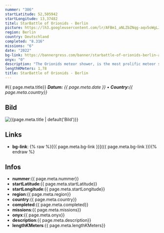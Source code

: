 ```yaml
---
nummer: "386"
startLatitude: 52,505942
startLongitude: 13,37482
titel: StarBattle of Orionids - Berlin
picture: https://lh3.googleusercontent.com/lr/AFBm1_aNLZbZNqg-aqv5oWgLJ6m_YD5bIVwGNkZoFo_f4n6HOCvpWu5sDA1YUy3aW48OP0YO-FycdESBxFSYDDJZgZ9k90PBoEVdS5A1_rpEJTraCPd2LltgTCiLK-gqfQzuRDYksbhwHf4RiWCxcTgXRwUIFi9By2DNmCXzOtbqMdRFC6ct7_3JaGF_kbG1nP3YgAAODIsUJepEOi69-uByB4dZVYM4V4aTD8BdS248HohML0dSqEkujJfsNbUZV0jCYVVFTbGoVUh_QQfYqzN_cuPyA6xKgVbYGTtlQdzeuiAlGfXKKNsOQKgfmlkVj1baMbkUdnxOXa_sIM20xyv_7bIYz1MBm4CtzZRIwbZ8wkoTwDnMmtHJnMj_2vv6Vo2Dlja0s9tT6vTyjJ_WMGtuDMCBcyAmQOclhwKHDQDFt63NwIsFEJsXvO0lxCXUpQaQwd0WPBQfMJKNRuPXHixPCR4MEmEkRLFi5lxJwhDA8jJNIuKkxrYGUsKJYpRZeZdcc3L5uvL3iXV_VrXIXHDIG4LLJjuly_Bv21Huyoza6z2eDA6rYdkBZZcHUMwJMnwOelLc9IsqrLwHz5AY7iF_ZUmbvRigrZ5ZrWhfyyMT0Siq76DCN5pi2a8ZLoUZhNBU1z3FkLZmIgwC6QEQkLINlUZDrmz757YGUUfZfHYIiauKVn4HmBmOXuyyOH4pY-b7Eb_bEbgK1ioetrzjC4B_8PdPTYo5dofDhkhLle3ntoNj6g-afFWgk2eZHOjAz4TmWEkYbQPhWtrk_E2r-ih0jmA11lBB3KQsTlEWvvO2RYwQW3Mq7wWLs08SaBROZCoqJQJLpQNjdNfdcTwzm8zyOPs9MK4duArcipZb
region: Berlin
country: Deutschland
completed: "8.316"
missions: "6"
date: "2022"
bg-link: https://bannergress.com/banner/starbattle-of-orionids-berlin-a311
onyx: "0"
description: "The Orionids meteor shower, is the most prolific meteor shower associated with Halley's Comet. During this time a global ENL starburst event occurred with hundreds of ENL agents participating."
lengthKMeters: 1,78
title: StarBattle of Orionids - Berlin
---
```


#{{ page.meta.title}}
_**Datum:** {{ page.meta.date }} • **Country:**{{ page.meta.country}}_

## Bild
![{{page.meta.title | default('Bild')}}]({{page.meta.picture}})

## Links
- **bg-link**: {% raw %}[{{ page.meta.bg-link }}]({{ page.meta.bg-link }}){% endraw %}

## Infos
- **nummer**:{{ page.meta.nummer}}
- **startLatitude**:{{ page.meta.startLatitude}}
- **startLongitude**:{{ page.meta.startLongitude}}
- **region**:{{ page.meta.region}}
- **country**:{{ page.meta.country}}
- **completed**:{{ page.meta.completed}}
- **missions**:{{ page.meta.missions}}
- **onyx**:{{ page.meta.onyx}}
- **description**:{{ page.meta.description}}
- **lengthKMeters**:{{ page.meta.lengthKMeters}}

